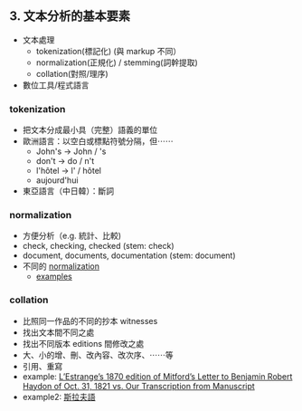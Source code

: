 ## 3. 文本分析的基本要素
* 文本處理
  * tokenization(標記化) (與 markup 不同）
  * normalization(正規化) / stemming(詞幹提取)
  * collation(對照/理序)
* 數位工具/程式語言


### tokenization
* 把文本分成最小具（完整）語義的單位
* 歐洲語言：以空白或標點符號分隔，但⋯⋯
  * John's -> John / 's
  * don't -> do / n't
  * l'hôtel -> l' / hôtel
  * aujourd'hui  
* 東亞語言（中日韓）：斷詞


### normalization
* 方便分析（e.g. 統計、比較)
* check, checking, checked (stem: check)
* document, documents, documentation (stem: document)
* 不同的 [normalization](https://github.com/Pittsburgh-NEH-Institute/Institute-Materials-2017/blob/e8d001d3ab0d870c7c492fb0061c4d2ebae3929b/schedule/week_2/Normalization.ipynb)
  * [examples](https://github.com/Pittsburgh-NEH-Institute/Institute-Materials-2017/blob/0dff3cb0700ba2b8718a730c3948e07703a4ce71/schedule/week_2/Normalization_examples.ipynb)


### collation
* 比照同一作品的不同的抄本 witnesses
* 找出文本間不同之處
* 找出不同版本 editions 間修改之處
* 大、小的增、刪、改內容、改次序、⋯⋯等
* 引用、重寫
* example: [L’Estrange’s 1870 edition of Mitford’s Letter to Benjamin Robert Haydon of Oct. 31, 1821 vs. Our Transcription from Manuscript](http://juxtacommons.org/shares/nDPeai)
* example2: [斯拉夫語](http://pvl.obdurodon.org/browser.xhtml)
